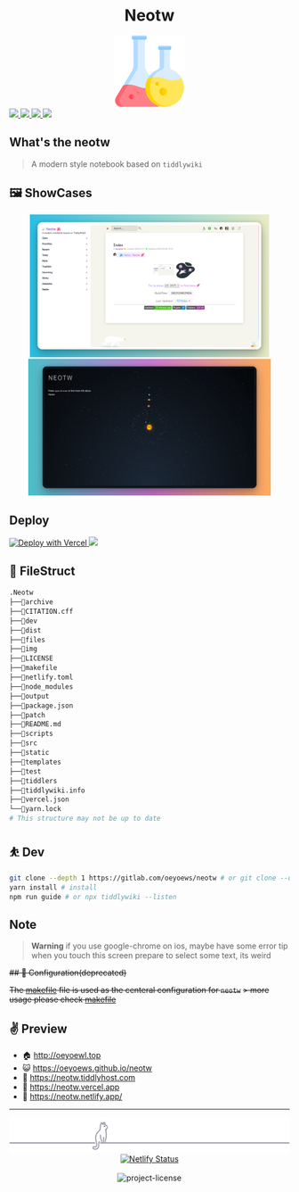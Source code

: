 <div align="center">

<h1>Neotw</h1>

<img src="./img/flask.png" height=128 alt="flask">

</div>

<!-- badges -->
<a href="https://gitter.im/oeyoews/neotw?utm_source=badge&utm_medium=badge&utm_campaign=pr-badge&utm_content=badge" target="_blank">
  <!-- <img src="https://badges.gitter.im/oeyoews/neotw.svg" /> -->
  <img src="https://img.shields.io/gitter/room/oeyoews/neotw?logo=gitter&color=50BA9A" />
</a>
<a href="https://github.com/oeyoews/neotw" target="_blank">
  <img src="https://img.shields.io/badge/Powered by-Neotw-green?style=flat&logo=github" />
</a>
<a href="https://github.com/oeyoews/neotw" target="_blank">
  <img src="https://img.shields.io/github/tag/oeyoews/neotw?color=lightgreen?style=flat" />
</a>
<a href="https://github.com/oeyoews/neotw" target="_blank">
  <img src="https://img.shields.io/website?down_color=red&down_message=offline&label=Neotw&up_color=9cf&up_message=online&url=https%3A%2F%2Fneotw.netlify.app%2F&logo=netlify" />
</a>

## What's the neotw

> A modern style notebook based on `tiddlywiki`

## 🖼️ ShowCases

<center>
<img src="./img/011.png" height=256 alt="011">
<img src="./img/012.png" height=245 alt="012">
</center>

<!-- ## Features -->

<!-- - 一键部署 -->

## Deploy

<!-- https://vercel.com/docs/deploy-button -->
<a target="_blank" href="https://vercel.com/new/clone?repository-url=https%3A%2F%2Fgithub.com%2Foeyoews%2Fneotw">
<img src="https://vercel.com/button" alt="Deploy with Vercel" />
</a>

<!-- https://docs.netlify.com/site-deploys/create-deploys/ -->
<a target="_blank" href="https://app.netlify.com/start/deploy?repository=https://github.com/oeyoews/neotw">
<img src="https://www.netlify.com/img/deploy/button.svg">
</a>

## 📂 FileStruct

```bash
.Neotw
├──📁archive
├──📁CITATION.cff
├──📁dev
├──📁dist
├──📁files
├──📁img
├──📁LICENSE
├──📁makefile
├──📁netlify.toml
├──📁node_modules
├──📁output
├──📁package.json
├──📁patch
├──📁README.md
├──📁scripts
├──📁src
├──📁static
├──📁templates
├──📁test
├──📁tiddlers
├──📁tiddlywiki.info
├──📁vercel.json
└──📁yarn.lock
# This structure may not be up to date
```

## ⛹️ Dev

```bash
git clone --depth 1 https://gitlab.com/oeyoews/neotw # or git clone --depth 1 https://github.com/oeyoews/neotw
yarn install # install
npm run guide # or npx tiddlywiki --listen
```

## Note

> **Warning**
> if you use google-chrome on ios, maybe have some error tip when you touch this
> screen prepare to select some text, its weird

~~## 🐥 Configuration(deprecated)~~

~~The [makefile](makefile) file is used as the centeral configuration for `neotw`~~
~~> more usage please check [makefile](makefile)~~

## ✌ Preview

- 🏠 http://oeyoewl.top
- 😺 https://oeyoews.github.io/neotw
- 🦿 https://neotw.tiddlyhost.com
- 🌋 https://neotw.vercel.app
- 🤺 https://neotw.netlify.app/

---

<div align="center">
<div>
<img src="./img/cat.svg" alt="cat"/>
</div>
<a target="_blank" href="https://app.netlify.com/sites/neotw/deploys">
<img src="https://api.netlify.com/api/v1/badges/7654bd58-2df9-4962-9a81-4cca9cf78b9c/deploy-status" alt="Netlify Status" >
 </a>
 <br>
 <br>
<img src="https://img.shields.io/badge/License-MIT-blueviolet.svg?style=for-the-badge&color=blue" alt="project-license">
</div>
